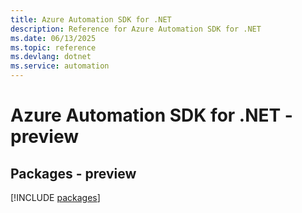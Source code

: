 ```yaml
---
title: Azure Automation SDK for .NET
description: Reference for Azure Automation SDK for .NET
ms.date: 06/13/2025
ms.topic: reference
ms.devlang: dotnet
ms.service: automation
---
```

# Azure Automation SDK for .NET - preview
## Packages - preview
[!INCLUDE [packages](automation-index.md)]